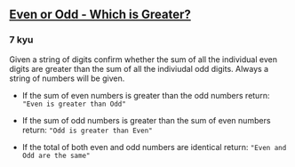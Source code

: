 <h2><a href=https://www.codewars.com/kata/57f7b8271e3d9283300000b4/train/javascript target="_blank">Even or Odd - Which is Greater?</a></h2><h3>7 kyu</h3><p>Given a string of digits confirm whether the sum of all the individual even digits are greater than the sum of all the indiviudal odd digits. Always a string of numbers will be given.</p><ul><li><p>If the sum of even numbers is greater than the odd numbers return: <code>"Even is greater than Odd"</code></p></li><li><p>If the sum of odd numbers is greater than the sum of even numbers return: <code>"Odd is greater than Even"</code></p></li><li><p>If the total of both even and odd numbers are identical return: <code>"Even and Odd are the same"</code></p></li></ul>
